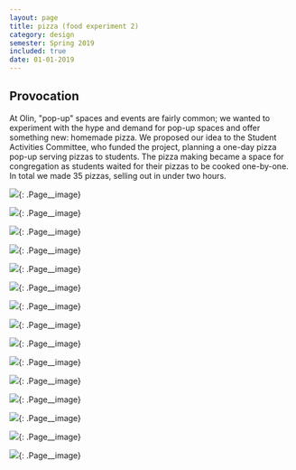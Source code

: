 ```yaml
---
layout: page
title: pizza (food experiment 2)
category: design
semester: Spring 2019
included: true
date: 01-01-2019
---
```


## Provocation

At Olin, "pop-up" spaces and events are fairly common; we wanted to experiment with the hype and demand for pop-up spaces and offer something new: homemade pizza. We proposed our idea to the Student Activities Committee, who funded the project, planning a one-day pizza pop-up serving pizzas to students. The pizza making became a space for congregation as students waited for their pizzas to be cooked one-by-one. In total we made 35 pizzas, selling out in under two hours. 

![](/images/pizza/pic1.jpg){: .Page__image}

![](/images/pizza/pic2.jpg){: .Page__image}

![](/images/pizza/pic3.jpg){: .Page__image}

![](/images/pizza/pic4.jpg){: .Page__image}

![](/images/pizza/pic5.jpg){: .Page__image}

![](/images/pizza/pic6.jpg){: .Page__image}

![](/images/pizza/pic7.jpg){: .Page__image}

![](/images/pizza/pic8.jpg){: .Page__image}

![](/images/pizza/pic9.jpg){: .Page__image}

![](/images/pizza/pic10.jpg){: .Page__image}

![](/images/pizza/pic11.jpg){: .Page__image}

![](/images/pizza/pic12.jpg){: .Page__image}

![](/images/pizza/pic13.jpg){: .Page__image}

![](/images/pizza/pic14.jpg){: .Page__image}

![](/images/pizza/pic15.jpg){: .Page__image}

